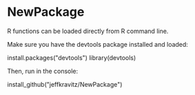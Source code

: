# NewPackage
R functions can be loaded directly from R command line.

Make sure you have the devtools package installed and loaded:

install.packages("devtools")
library(devtools)

Then, run in the console:

install_github("jeffkravitz/NewPackage")

